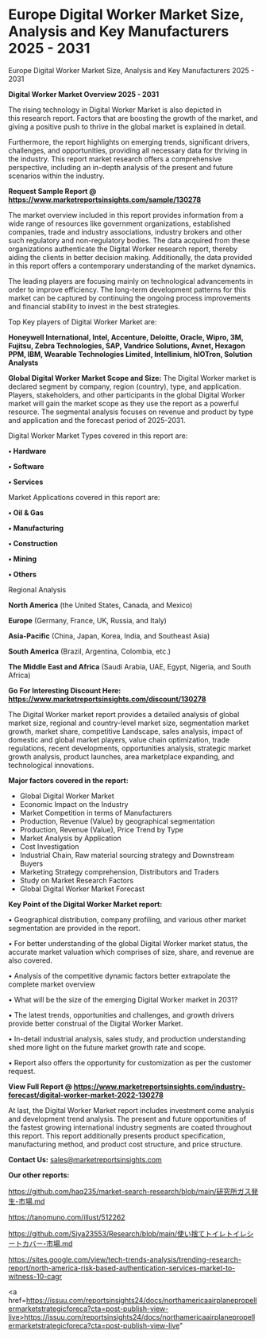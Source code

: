 # Europe Digital Worker Market Size, Analysis and Key Manufacturers 2025 - 2031
 Europe Digital Worker Market Size, Analysis and Key Manufacturers 2025 - 2031

<Strong> Digital Worker Market Overview 2025 - 2031</strong>

The rising technology in Digital Worker Market is also depicted in this research report. Factors that are boosting the growth of the market, and giving a positive push to thrive in the global market is explained in detail.

Furthermore, the report highlights on emerging trends, significant drivers, challenges, and opportunities, providing all necessary data for thriving in the industry. This report market research offers a comprehensive perspective, including an in-depth analysis of the present and future scenarios within the industry.

<strong>Request Sample Report @ <a href=https://www.marketreportsinsights.com/sample/130278>https://www.marketreportsinsights.com/sample/130278</a></strong>

The market overview included in this report provides information from a wide range of resources like government organizations, established companies, trade and industry associations, industry brokers and other such regulatory and non-regulatory bodies. The data acquired from these organizations authenticate the Digital Worker research report, thereby aiding the clients in better decision making. Additionally, the data provided in this report offers a contemporary understanding of the market dynamics.

The leading players are focusing mainly on technological advancements in order to improve efficiency. The long-term development patterns for this market can be captured by continuing the ongoing process improvements and financial stability to invest in the best strategies.

Top Key players of Digital Worker Market are:

<strong>Honeywell International, Intel, Accenture, Deloitte, Oracle, Wipro, 3M, Fujitsu, Zebra Technologies, SAP, Vandrico Solutions, Avnet, Hexagon PPM, IBM, Wearable Technologies Limited, Intellinium, hIOTron, Solution Analysts</strong>

<strong><b>Global Digital Worker Market Scope and Size:</b></strong>
The Digital Worker market is declared segment by company, region (country), type, and application. Players, stakeholders, and other participants in the global Digital Worker market will gain the market scope as they use the report as a powerful resource. The segmental analysis focuses on revenue and product by type and application and the forecast period of 2025-2031.

Digital Worker Market Types covered in this report are:

<strong>• Hardware

• Software

• Services</strong>

Market Applications covered in this report are:

<strong>• Oil & Gas

• Manufacturing

• Construction

• Mining

• Others</strong> 

Regional Analysis

<strong>North America</strong> (the United States, Canada, and Mexico)

<strong>Europe</strong> (Germany, France, UK, Russia, and Italy)

<strong>Asia-Pacific</strong> (China, Japan, Korea, India, and Southeast Asia)

<strong>South America</strong> (Brazil, Argentina, Colombia, etc.)

<strong>The Middle East and Africa</strong> (Saudi Arabia, UAE, Egypt, Nigeria, and South Africa)

<strong>Go For Interesting Discount Here: <a href=https://www.marketreportsinsights.com/discount/130278>https://www.marketreportsinsights.com/discount/130278</a></strong>

The Digital Worker market report provides a detailed analysis of global market size, regional and country-level market size, segmentation market growth, market share, competitive Landscape, sales analysis, impact of domestic and global market players, value chain optimization, trade regulations, recent developments, opportunities analysis, strategic market growth analysis, product launches, area marketplace expanding, and technological innovations.

<strong><b>Major factors covered in the report:</b></strong>
<ul>
  <li>Global Digital Worker Market </li>
  <li>Economic Impact on the Industry</li>
  <li>Market Competition in terms of Manufacturers</li>
  <li>Production, Revenue (Value) by geographical segmentation</li>
  <li>Production, Revenue (Value), Price Trend by Type</li>
  <li>Market Analysis by Application</li>
  <li>Cost Investigation</li>
  <li>Industrial Chain, Raw material sourcing strategy and Downstream Buyers</li>
  <li>Marketing Strategy comprehension, Distributors and Traders</li>
  <li>Study on Market Research Factors</li>
  <li>Global Digital Worker Market Forecast</li>
</ul>

<strong><b>Key Point of the Digital Worker Market report:</b></strong>

• Geographical distribution, company profiling, and various other market segmentation are provided in the report.

• For better understanding of the global Digital Worker market status, the accurate market valuation which comprises of size, share, and revenue are also covered.

• Analysis of the competitive dynamic factors better extrapolate the complete market overview

• What will be the size of the emerging Digital Worker market in 2031?

• The latest trends, opportunities and challenges, and growth drivers provide better construal of the Digital Worker Market.

• In-detail industrial analysis, sales study, and production understanding shed more light on the future market growth rate and scope.

• Report also offers the opportunity for customization as per the customer request.

<strong><b>View Full Report @ <a href=https://www.marketreportsinsights.com/industry-forecast/digital-worker-market-2022-130278>https://www.marketreportsinsights.com/industry-forecast/digital-worker-market-2022-130278</a></b></strong>


At last, the Digital Worker Market report includes investment come analysis and development trend analysis. The present and future opportunities of the fastest growing international industry segments are coated throughout this report. This report additionally presents product specification, manufacturing method, and product cost structure, and price structure.

<strong>Contact Us:</strong>
sales@marketreportsinsights.com

<strong>Our other reports:</strong>

<a href=https://github.com/haq235/market-search-research/blob/main/研究所ガス発生-市場.md>https://github.com/haq235/market-search-research/blob/main/研究所ガス発生-市場.md</a>

<a href=https://tanomuno.com/illust/512262>https://tanomuno.com/illust/512262</a>

<a href=https://github.com/Siya23553/Research/blob/main/使い捨てトイレトイレシートカバー-市場.md>https://github.com/Siya23553/Research/blob/main/使い捨てトイレトイレシートカバー-市場.md</a>

<a href=https://sites.google.com/view/tech-trends-analysis/trending-research-report/north-america-risk-based-authentication-services-market-to-witness-10-cagr>https://sites.google.com/view/tech-trends-analysis/trending-research-report/north-america-risk-based-authentication-services-market-to-witness-10-cagr</a>

<a href=https://issuu.com/reportsinsights24/docs/northamericaairplanepropellermarketstrategicforeca?cta=post-publish-view-live>https://issuu.com/reportsinsights24/docs/northamericaairplanepropellermarketstrategicforeca?cta=post-publish-view-live</a>"
